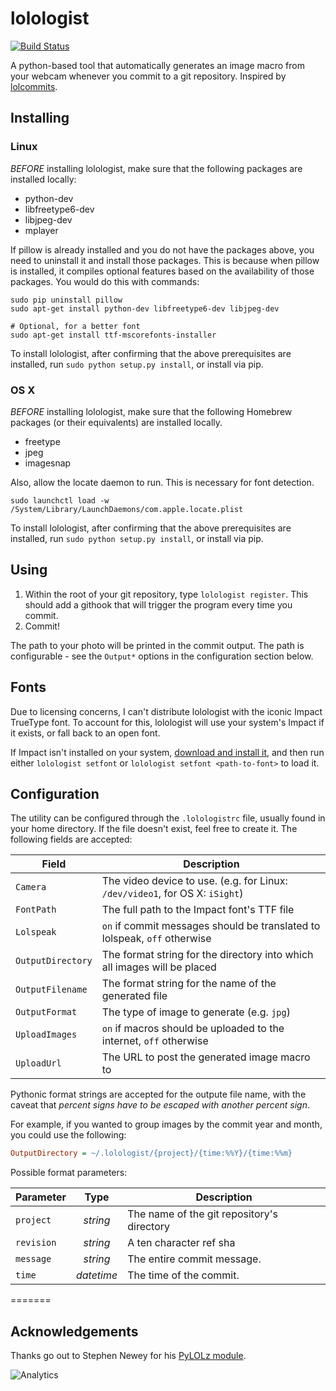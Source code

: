 lolologist
==========
[![Build Status](https://travis-ci.org/arusahni/lolologist.svg?branch=dev)](https://travis-ci.org/arusahni/lolologist)

A python-based tool that automatically generates an image macro from your webcam whenever you commit to a git repository. Inspired by [lolcommits](https://github.com/mroth/lolcommits).

Installing
------------

### Linux

*BEFORE* installing lolologist, make sure that the following packages are installed locally:

* python-dev
* libfreetype6-dev
* libjpeg-dev
* mplayer

If pillow is already installed and you do not have the packages above, you need to uninstall it and install those packages. This is because when pillow is installed, it compiles optional features based on the availability of those packages. You would do this with commands:

```console
sudo pip uninstall pillow
sudo apt-get install python-dev libfreetype6-dev libjpeg-dev

# Optional, for a better font
sudo apt-get install ttf-mscorefonts-installer
```

To install lolologist, after confirming that the above prerequisites are installed, run `sudo python setup.py install`, or install via pip.

### OS X

*BEFORE* installing lolologist, make sure that the following Homebrew packages (or their equivalents) are installed locally.

* freetype
* jpeg
* imagesnap

Also, allow the locate daemon to run. This is necessary for font detection.

```console
sudo launchctl load -w /System/Library/LaunchDaemons/com.apple.locate.plist
```

To install lolologist, after confirming that the above prerequisites are installed, run `sudo python setup.py install`, or install via pip.

Using
-----
1. Within the root of your git repository, type `lolologist register`. This should add a githook that will trigger the program every time you commit.
2. Commit!

The path to your photo will be printed in the commit output.  The path is configurable - see the `Output*` options in the configuration section below.

Fonts
-----
Due to licensing concerns, I can't distribute lolologist with the iconic Impact TrueType font.  To account for this, lolologist will use your system's Impact if it exists, or fall back to an open font.

If Impact isn't installed on your system, [download and install it](http://www.fontpalace.com/font-details/Impact), and then run either `lolologist setfont` or `lolologist setfont <path-to-font>` to load it.

Configuration
-------------
The utility can be configured through the `.lolologistrc` file, usually found in your home directory. If the file doesn't exist, feel free to create it.  The following fields are accepted:

| Field             | Description                                                                  |
| ----------------- | --------------------------------------------------------------------------   |
| `Camera`          | The video device to use. (e.g. for Linux: `/dev/video1`, for OS X: `iSight`) |
| `FontPath`        | The full path to the Impact font's TTF file                                  |
| `Lolspeak`        | `on` if commit messages should be translated to lolspeak, `off` otherwise    |
| `OutputDirectory` | The format string for the directory into which all images will be placed     |
| `OutputFilename`  | The format string for the name of the generated file                         |
| `OutputFormat`    | The type of image to generate (e.g. `jpg`)                                   |
| `UploadImages`    | `on` if macros should be uploaded to the internet, `off` otherwise           |
| `UploadUrl`       | The URL to post the generated image macro to                                 |

Pythonic format strings are accepted for the outpute file name, with the caveat that *percent signs have to be escaped with another percent sign*.

For example, if you wanted to group images by the commit year and month, you could use the following:

```ini
OutputDirectory = ~/.lolologist/{project}/{time:%%Y}/{time:%%m}
```

Possible format parameters:

| Parameter  | Type       | Description                                |
| ---------- | :--------: | ------------------------------------------ |
| `project`  | *string*   | The name of the git repository's directory |
| `revision` | *string*   | A ten character ref sha                    |
| `message`  | *string*   | The entire commit message.                 |
| `time`     | *datetime* | The time of the commit.                    |

=======

Acknowledgements
----------------
Thanks go out to Stephen Newey for his [PyLOLz module](https://code.google.com/p/pylolz/).

![Analytics](https://ga-beacon.appspot.com/UA-46766795-1/lolologist/README?pixel)
